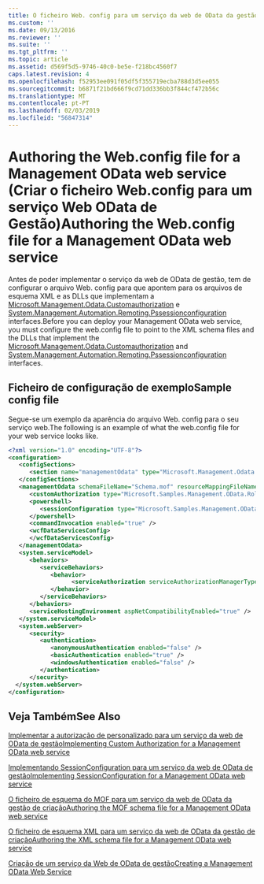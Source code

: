 ```yaml
---
title: O ficheiro Web. config para um serviço da web de OData da gestão de criação | Documentos da Microsoft
ms.custom: ''
ms.date: 09/13/2016
ms.reviewer: ''
ms.suite: ''
ms.tgt_pltfrm: ''
ms.topic: article
ms.assetid: d569f5d5-9746-40c0-be5e-f218bc4560f7
caps.latest.revision: 4
ms.openlocfilehash: f52953ee091f05df5f355719ecba788d3d5ee055
ms.sourcegitcommit: b6871f21bd666f9cd71dd336bb3f844cf472b56c
ms.translationtype: MT
ms.contentlocale: pt-PT
ms.lasthandoff: 02/03/2019
ms.locfileid: "56847314"
---
```

# <a name="authoring-the-webconfig-file-for-a-management-odata-web-service"></a><span data-ttu-id="978c4-102">Authoring the Web.config file for a Management OData web service (Criar o ficheiro Web.config para um serviço Web OData de Gestão)</span><span class="sxs-lookup"><span data-stu-id="978c4-102">Authoring the Web.config file for a Management OData web service</span></span>

<span data-ttu-id="978c4-103">Antes de poder implementar o serviço da web de OData de gestão, tem de configurar o arquivo Web. config para que apontem para os arquivos de esquema XML e as DLLs que implementam a [Microsoft.Management.Odata.Customauthorization](/dotnet/api/Microsoft.Management.Odata.CustomAuthorization) e [ System.Management.Automation.Remoting.Pssessionconfiguration](/dotnet/api/System.Management.Automation.Remoting.PSSessionConfiguration) interfaces.</span><span class="sxs-lookup"><span data-stu-id="978c4-103">Before you can deploy your Management OData web service, you must configure the web.config file to point to the XML schema files and the DLLs that implement the [Microsoft.Management.Odata.Customauthorization](/dotnet/api/Microsoft.Management.Odata.CustomAuthorization) and  [System.Management.Automation.Remoting.Pssessionconfiguration](/dotnet/api/System.Management.Automation.Remoting.PSSessionConfiguration) interfaces.</span></span>

## <a name="sample-config-file"></a><span data-ttu-id="978c4-104">Ficheiro de configuração de exemplo</span><span class="sxs-lookup"><span data-stu-id="978c4-104">Sample config file</span></span>

<span data-ttu-id="978c4-105">Segue-se um exemplo da aparência do arquivo Web. config para o seu serviço web.</span><span class="sxs-lookup"><span data-stu-id="978c4-105">The following is an example of what the web.config file for your web service looks like.</span></span>

```xml
<?xml version="1.0" encoding="UTF-8"?>
<configuration>
   <configSections>
      <section name="managementOdata" type="Microsoft.Management.Odata.Core.DSConfiguration, Microsoft.Management.OData, Version=3.0.0.0, Culture=neutral, PublicKeyToken=31bf3856ad364e35, processorArchitecture=MSIL" />
   </configSections>
   <managementOdata schemaFileName="Schema.mof" resourceMappingFileName="Schema.xml">
      <customAuthorization type="Microsoft.Samples.Management.OData.RoleBasedPlugins.CustomAuthorization" assembly=".\Microsoft.Samples.Management.OData.RoleBasedPlugins.dll" />
      <powershell>
         <sessionConfiguration type="Microsoft.Samples.Management.OData.RoleBasedPlugins.SessionConfiguration" assembly=".\Microsoft.Samples.Management.OData.RoleBasedPlugins.dll" />
      </powershell>
      <commandInvocation enabled="true" />
      <wcfDataServicesConfig>
      </wcfDataServicesConfig>
   </managementOdata>
   <system.serviceModel>
      <behaviors>
         <serviceBehaviors>
            <behavior>
                  <serviceAuthorization serviceAuthorizationManagerType="Microsoft.Management.Odata.Core.CustomAuthorizationManager, Microsoft.Management.OData, Version=3.0.0.0, Culture=neutral, PublicKeyToken=31bf3856ad364e35" />
            </behavior>
         </serviceBehaviors>
      </behaviors>
      <serviceHostingEnvironment aspNetCompatibilityEnabled="true" />
   </system.serviceModel>
   <system.webServer>
      <security>
         <authentication>
            <anonymousAuthentication enabled="false" />
            <basicAuthentication enabled="true" />
            <windowsAuthentication enabled="false" />
         </authentication>
      </security>
  </system.webServer>
</configuration>

```

## <a name="see-also"></a><span data-ttu-id="978c4-106">Veja Também</span><span class="sxs-lookup"><span data-stu-id="978c4-106">See Also</span></span>

[<span data-ttu-id="978c4-107">Implementar a autorização de personalizado para um serviço da web de OData de gestão</span><span class="sxs-lookup"><span data-stu-id="978c4-107">Implementing Custom Authorization for a Management OData web service</span></span>](./implementing-custom-authorization-for-a-management-odata-web-service.md)

[<span data-ttu-id="978c4-108">Implementando SessionConfiguration para um serviço da web de OData de gestão</span><span class="sxs-lookup"><span data-stu-id="978c4-108">Implementing SessionConfiguration for a Management OData web service</span></span>](./implementing-sessionconfiguration-for-a-management-odata-web-service.md)

[<span data-ttu-id="978c4-109">O ficheiro de esquema do MOF para um serviço da web de OData da gestão de criação</span><span class="sxs-lookup"><span data-stu-id="978c4-109">Authoring the MOF schema file for a Management OData web service</span></span>](./authoring-the-mof-schema-file-for-a-management-odata-web-service.md)

[<span data-ttu-id="978c4-110">O ficheiro de esquema XML para um serviço da web de OData da gestão de criação</span><span class="sxs-lookup"><span data-stu-id="978c4-110">Authoring the XML schema file for a Management OData web service</span></span>](./authoring-the-xml-schema-file-for-a-management-odata-web-service.md)

[<span data-ttu-id="978c4-111">Criação de um serviço da Web de OData de gestão</span><span class="sxs-lookup"><span data-stu-id="978c4-111">Creating a Management OData Web Service</span></span>](./creating-a-management-odata-web-service.md)